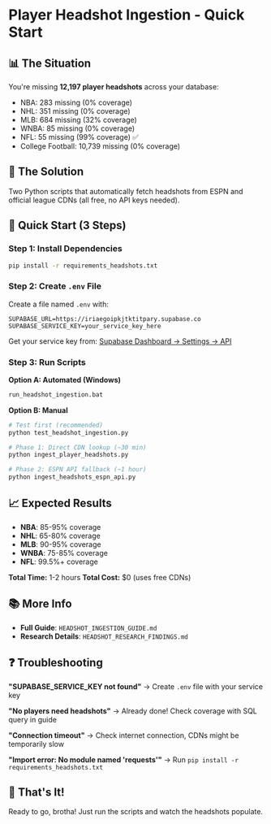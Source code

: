 # Player Headshot Ingestion - Quick Start

## 📊 The Situation
You're missing **12,197 player headshots** across your database:
- NBA: 283 missing (0% coverage)
- NHL: 351 missing (0% coverage)  
- MLB: 684 missing (32% coverage)
- WNBA: 85 missing (0% coverage)
- NFL: 55 missing (99% coverage) ✅
- College Football: 10,739 missing (0% coverage)

## 🎯 The Solution
Two Python scripts that automatically fetch headshots from ESPN and official league CDNs (all free, no API keys needed).

## 🚀 Quick Start (3 Steps)

### Step 1: Install Dependencies
```bash
pip install -r requirements_headshots.txt
```

### Step 2: Create `.env` File
Create a file named `.env` with:
```
SUPABASE_URL=https://iriaegoipkjtktitpary.supabase.co
SUPABASE_SERVICE_KEY=your_service_key_here
```

Get your service key from: [Supabase Dashboard → Settings → API](https://supabase.com/dashboard/project/iriaegoipkjtktitpary/settings/api)

### Step 3: Run Scripts

**Option A: Automated (Windows)**
```bash
run_headshot_ingestion.bat
```

**Option B: Manual**
```bash
# Test first (recommended)
python test_headshot_ingestion.py

# Phase 1: Direct CDN lookup (~30 min)
python ingest_player_headshots.py

# Phase 2: ESPN API fallback (~1 hour)
python ingest_headshots_espn_api.py
```

## 📈 Expected Results
- **NBA**: 85-95% coverage
- **NHL**: 65-80% coverage
- **MLB**: 90-95% coverage
- **WNBA**: 75-85% coverage
- **NFL**: 99.5%+ coverage

**Total Time:** 1-2 hours
**Total Cost:** $0 (uses free CDNs)

## 📚 More Info
- **Full Guide**: `HEADSHOT_INGESTION_GUIDE.md`
- **Research Details**: `HEADSHOT_RESEARCH_FINDINGS.md`

## ❓ Troubleshooting

**"SUPABASE_SERVICE_KEY not found"**
→ Create `.env` file with your service key

**"No players need headshots"**
→ Already done! Check coverage with SQL query in guide

**"Connection timeout"**
→ Check internet connection, CDNs might be temporarily slow

**"Import error: No module named 'requests'"**
→ Run `pip install -r requirements_headshots.txt`

## 🎉 That's It!
Ready to go, brotha! Just run the scripts and watch the headshots populate.


